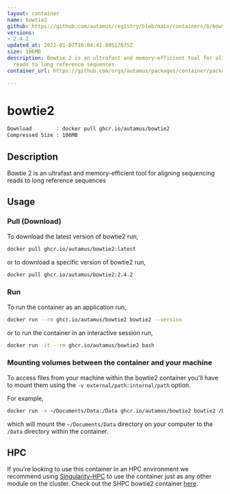 ```yaml
---
layout: container
name: bowtie2
github: https://github.com/autamus/registry/blob/main/containers/b/bowtie2/spack.yaml
versions:
- 2.4.2
updated_at: 2022-01-07T16:04:41.80517675Z
size: 106MB
description: Bowtie 2 is an ultrafast and memory-efficient tool for aligning sequencing
  reads to long reference sequences
container_url: https://github.com/orgs/autamus/packages/container/package/bowtie2

---
```

# bowtie2
```bash 
Download        : docker pull ghcr.io/autamus/bowtie2
Compressed Size : 106MB
```

## Description
Bowtie 2 is an ultrafast and memory-efficient tool for aligning sequencing reads to long reference sequences

## Usage
### Pull (Download)
To download the latest version of bowtie2 run,

```bash
docker pull ghcr.io/autamus/bowtie2:latest
```

or to download a specific version of bowtie2 run,

```bash
docker pull ghcr.io/autamus/bowtie2:2.4.2
```
### Run
To run the container as an application run,
```bash
docker run --rm ghcr.io/autamus/bowtie2 bowtie2 --version
```

or to run the container in an interactive session run,
```bash
docker run -it --rm ghcr.io/autamus/bowtie2 bash
```

### Mounting volumes between the container and your machine
To access files from your machine within the bowtie2 container you'll have to mount them using the `-v external/path:internal/path` option.

For example,
```bash
docker run -v ~/Documents/Data:/Data ghcr.io/autamus/bowtie2 bowtie2 /Data/myData.csv
```
which will mount the `~/Documents/Data` directory on your computer to the `/Data` directory within the container.

## HPC
If you're looking to use this container in an HPC environment we recommend using [Singularity-HPC](https://singularity-hpc.readthedocs.io) to use the container just as any other module on the cluster. Check out the SHPC bowtie2 container [here](https://singularityhub.github.io/singularity-hpc/r/ghcr.io-autamus-bowtie2/).